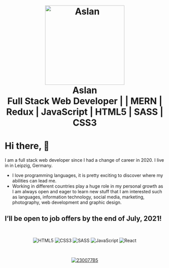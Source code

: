 <!--
**ArslanRama/ArslanRama** is a ✨ _special_ ✨ repository because its `README.md` (this file) appears on your GitHub profile.

Here are some ideas to get you started:

- 🔭 I’m currently working on ...
- 🌱 I’m currently learning ...
- 👯 I’m looking to collaborate on ...
- 🤔 I’m looking for help with ...
- 💬 Ask me about ...
- 📫 How to reach me: ...
- 😄 Pronouns: ...
- ⚡ Fun fact: ...
-->

<h1 align="center">
    <img alt="Aslan" src="https://res.cloudinary.com/practicaldev/image/fetch/s--cX6HI9gA--/c_imagga_scale,f_auto,fl_progressive,h_900,q_auto,w_1600/https://dev-to-uploads.s3.amazonaws.com/i/j71o6fyry39eaz1eyjna.jpg" height="250px" />
    <br>Aslan<br/>
    Full Stack Web Developer | | MERN | Redux | JavaScript | HTML5 | SASS | CSS3
</h1>

# Hi there, :wave:
I am a full stack web developer since I had a change of career in 2020. I live in in Leipzig, Germany. 
- I love programming languages, it is pretty exciting to discover where my abilities can lead me. 
- Working in different countries play a huge role in my personal growth as I am always open and eager to learn new stuff that I am interested such as languages, information technology, social media, marketing, photography, web development and graphic design. 
## I’ll be open to job offers by the end of  July, 2021!

<br />

<p align="center">
  <img alt="HTML5" src="https://img.shields.io/badge/html5%20-%23E34F26.svg?&style=for-the-badge&logo=html5&logoColor=white"/>
  <img alt="CSS3" src="https://img.shields.io/badge/css3%20-%231572B6.svg?&style=for-the-badge&logo=css3&logoColor=white"/>
  <img alt="SASS" src="https://img.shields.io/badge/SASS%20-hotpink.svg?&style=for-the-badge&logo=SASS&logoColor=white"/>
  <img alt="JavaScript" src="https://img.shields.io/badge/javascript%20-%23323330.svg?&style=for-the-badge&logo=javascript&logoColor=%23F7DF1E"/>
  <img alt="React" src="https://img.shields.io/badge/react%20-%2320232a.svg?&style=for-the-badge&logo=react&logoColor=%2361DAFB"/>
</p>

<br />

<!-- <p align="center">
  <img src="https://github-readme-stats.vercel.app/api?username=arslan-rama&include_all_commits=true&count_private=true&hide=contribs&theme=dark&show_icons=true" alt="Aslan's Github Stats" />
</p> -->


<p align="center">
  <a href="https://www.linkedin.com/in/aslan-ramazan-arslan-42447780/">
    <img alt="230077B5" src="https://img.shields.io/badge/LinkedIn%20-%230077B5.svg?&style=for-the-badge&logo=LinkedIn&logoColor=white" target="_blank"/>
  </a>

</p>
